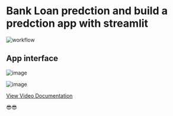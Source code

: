# Bank Loan predction and build a predction app with streamlit

![workflow](https://user-images.githubusercontent.com/44643948/160253771-2ec46c6e-3350-48fe-ae06-3674769dfb88.png)


## App interface

![image](https://user-images.githubusercontent.com/44643948/160253797-4c220578-74dc-4e4b-be19-213103cd9da3.png)

![image](https://user-images.githubusercontent.com/44643948/160253834-026028d3-4fcd-4883-b0d6-92601fb0c53c.png)

[View Video Documentation](https://youtu.be/Q2XNMe3C5W8)

:sunglasses::sunglasses:
